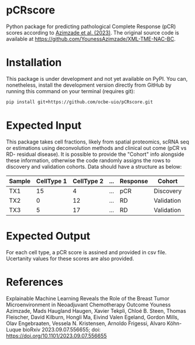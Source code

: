 # pCRscore

Python package for predicting pathological Complete Response (pCR) scores according to [Azimzade et al. (2023)](https://www.biorxiv.org/content/10.1101/2023.09.07.556655). The original source code is available at https://github.com/YounessAzimzade/XML-TME-NAC-BC.

# Installation

This package is under development and not yet available on PyPI. You can, nonetheless, install the development version directly from GitHub by running this command on your terminal (requires git):

```bash
pip install git+https://github.com/ocbe-uio/pCRscore.git
```

# Expected Input

This package takes cell fractions, likely from spatial proteomics, scRNA seq or estimations using deconvolution methods and clinical out come (pCR vs RD- residual disease). It is possible to provide the "Cohort" info   alongside these information, otherwise the code randomly assigns the rows to discovery and validation cohorts. Data should have a structure as below:

| Sample        | CellType 1       | CellType 2 | ...       | Response        | Cohort |  
|-----------------|-----------------|----------------|-----------------|-----------------|----------------|
| TX1 | 15 | 4 | ... | pCR | Discovery|
| TX2 | 0 | 12 | ... | RD | Validation|
| TX3 | 5 | 17 | ... | RD | Validation|


# Expected Output
For each cell type, a pCR score is assined and provided in csv file. Ucertanity values for these scores are also provided. 

# References

Explainable Machine Learning Reveals the Role of the Breast Tumor Microenvironment in Neoadjuvant Chemotherapy Outcome
Youness Azimzade, Mads Haugland Haugen, Xavier Tekpli, Chloé B. Steen, Thomas Fleischer, David Kilburn, Hongli Ma, Eivind Valen Egeland, Gordon Mills, Olav Engebraaten, Vessela N. Kristensen, Arnoldo Frigessi, Alvaro Köhn-Luque
bioRxiv 2023.09.07.556655; doi: https://doi.org/10.1101/2023.09.07.556655
